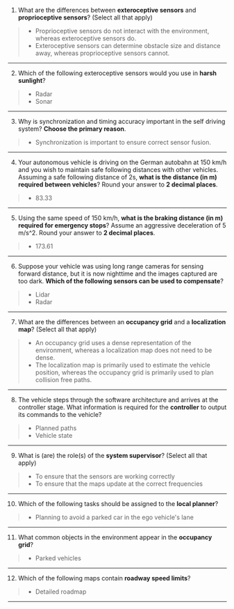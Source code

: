 1. What are the differences between **exteroceptive sensors** and **proprioceptive sensors**? (Select all that apply)
>    * Proprioceptive sensors do not interact with the environment, whereas exteroceptive sensors do.
>    * Exteroceptive sensors can determine obstacle size and distance away, whereas proprioceptive sensors cannot.
___
2. Which of the following exteroceptive sensors would you use in **harsh sunlight**?
>    * Radar
>    * Sonar
___
3. Why is synchronization and timing accuracy important in the self driving system? **Choose the primary reason**.
>    * Synchronization is important to ensure correct sensor fusion.
___
4. Your autonomous vehicle is driving on the German autobahn at 150 km/h and you wish to maintain safe following distances with other vehicles. Assuming a safe following distance of 2s, **what is the distance (in m) required between vehicles**? Round your answer to **2 decimal places**.
>    * 83.33
___
5. Using the same speed of 150 km/h, **what is the braking distance (in m) required for emergency stops**? Assume an aggressive deceleration of 5 m/s^2. Round your answer to **2 decimal places**.
>    * 173.61
___
6. Suppose your vehicle was using long range cameras for sensing forward distance, but it is now nighttime and the images captured are too dark. **Which of the following sensors can be used to compensate**?
>    * Lidar
>    * Radar
___
7. What are the differences between an **occupancy grid** and a **localization map**? (Select all that apply)
>    * An occupancy grid uses a dense representation of the environment, whereas a localization map does not need to be dense.
>    * The localization map is primarily used to estimate the vehicle position, whereas the occupancy grid is primarily used to plan collision free paths.
___
8. The vehicle steps through the software architecture and arrives at the controller stage. What information is required for the **controller** to output its commands to the vehicle?
>    * Planned paths
>    * Vehicle state
___
9. What is (are) the role(s) of the **system supervisor**? (Select all that apply)
>    * To ensure that the sensors are working correctly
>    * To ensure that the maps update at the correct frequencies
___
10. Which of the following tasks should be assigned to the **local planner**?
>    * Planning to avoid a parked car in the ego vehicle's lane  
___
11. What common objects in the environment appear in the **occupancy grid**?
>    * Parked vehicles
___
12. Which of the following maps contain **roadway speed limits**?
>    * Detailed roadmap
___
